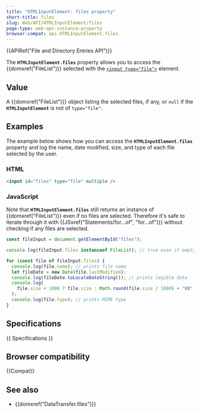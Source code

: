 ```yaml
---
title: "HTMLInputElement: files property"
short-title: files
slug: Web/API/HTMLInputElement/files
page-type: web-api-instance-property
browser-compat: api.HTMLInputElement.files
---
```


{{APIRef("File and Directory Entries API")}}

The **`HTMLInputElement.files`** property allows you to access the {{domxref("FileList")}} selected with the [`<input type="file">`](/en-US/docs/Web/HTML/Reference/Elements/input/file) element.

## Value

A {{domxref("FileList")}} object listing the selected files, if any, or `null` if the **`HTMLInputElement`** is not of `type="file"`.

## Examples

The example below shows how you can access the **`HTMLInputElement.files`** property and log the name, date modified, size, and type of each file selected by the user.

### HTML

```html
<input id="files" type="file" multiple />
```

### JavaScript

Note that **`HTMLInputElement.files`** still returns an instance of {{domxref("FileList")}} even if no files are
selected.
Therefore it's safe to iterate through it with {{JSxref("Statements/for...of", "for...of")}} without checking if any files are selected.

```js
const fileInput = document.getElementById("files");

console.log(fileInput.files instanceof FileList); // true even if empty

for (const file of fileInput.files) {
  console.log(file.name); // prints file name
  let fileDate = new Date(file.lastModified);
  console.log(fileDate.toLocaleDateString()); // prints legible date
  console.log(
    file.size < 1000 ? file.size : Math.round(file.size / 1000) + "KB",
  );
  console.log(file.type); // prints MIME type
}
```

## Specifications

{{ Specifications }}

## Browser compatibility

{{Compat}}

## See also

- {{domxref("DataTransfer.files")}}
